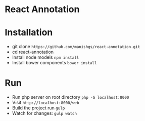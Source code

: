 # React Annotation

# Installation
 * git clone `https://github.com/manishgs/react-annotation.git`
 * cd react-annotation
 * Install node models `npm install`
 * Install bower components `bower install`
 
# Run 
 * Run php server on root directory `php -S localhost:8000`
 * Visit `http://localhost:8000/web`
 * Build the project run `gulp`
 * Watch for changes: `gulp watch`
  
  
